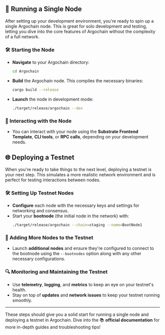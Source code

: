 ## 🚀 Running a Single Node

After setting up your development environment, you're ready to spin up a single Argochain node. This is great for solo development and testing, letting you dive into the core features of Argochain without the complexity of a full network.

### 🛠️ Starting the Node

- **Navigate** to your Argochain directory:
  ```bash
  cd Argochain
  ```
- **Build** the Argochain node. This compiles the necessary binaries:
  ```bash
  cargo build --release
  ```
- **Launch** the node in development mode:
  ```bash
  ./target/release/argochain --dev
  ```

### 🤖 Interacting with the Node

- You can interact with your node using the **Substrate Frontend Template**, **CLI tools**, or **RPC calls**, depending on your development needs.

## 🌐 Deploying a Testnet

When you're ready to take things to the next level, deploying a testnet is your next step. This simulates a more realistic network environment and is perfect for testing interactions between nodes.

### 🛠️ Setting Up Testnet Nodes

- **Configure** each node with the necessary keys and settings for networking and consensus.
- Start your **bootnode** (the initial node in the network) with:
  ```bash
  ./target/release/argochain --chain=staging --name=BootNode1
  ```

### 📡 Adding More Nodes to the Testnet

- Launch **additional nodes** and ensure they're configured to connect to the bootnode using the `--bootnodes` option along with any other necessary configurations.

### 🔍 Monitoring and Maintaining the Testnet

- Use **telemetry**, **logging**, and **metrics** to keep an eye on your testnet's health.
- Stay on top of **updates** and **network issues** to keep your testnet running smoothly.

---

These steps should give you a solid start for running a single node and deploying a testnet in Argochain. Dive into the 📚 **official documentation** for more in-depth guides and troubleshooting tips!
